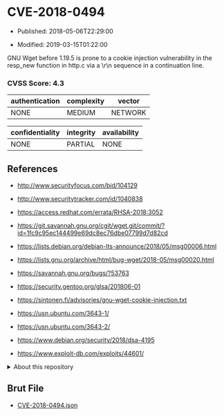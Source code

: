 # CVE-2018-0494

- Published: 2018-05-06T22:29:00

- Modified: 2019-03-15T01:22:00

GNU Wget before 1.19.5 is prone to a cookie injection vulnerability in the resp_new function in http.c via a \r\n sequence in a continuation line.

### CVSS Score: **4.3**

| authentication | complexity | vector |
| --- | --- | --- |
| NONE | MEDIUM | NETWORK |

| confidentiality | integrity | availability |
| --- | --- | --- |
| NONE | PARTIAL | NONE |

## References

* http://www.securityfocus.com/bid/104129

* http://www.securitytracker.com/id/1040838

* https://access.redhat.com/errata/RHSA-2018:3052

* https://git.savannah.gnu.org/cgit/wget.git/commit/?id=1fc9c95ec144499e69dc8ec76dbe07799d7d82cd

* https://lists.debian.org/debian-lts-announce/2018/05/msg00006.html

* https://lists.gnu.org/archive/html/bug-wget/2018-05/msg00020.html

* https://savannah.gnu.org/bugs/?53763

* https://security.gentoo.org/glsa/201806-01

* https://sintonen.fi/advisories/gnu-wget-cookie-injection.txt

* https://usn.ubuntu.com/3643-1/

* https://usn.ubuntu.com/3643-2/

* https://www.debian.org/security/2018/dsa-4195

* https://www.exploit-db.com/exploits/44601/

<details>
<summary>About this repository</summary> 

  This repository is part of the project [Live Hack CVE](https://github.com/Live-Hack-CVE). Main website can be found [www.live-hack.org](https://www.live-hack.org) 
  
  Made by [Sn0wAlice](https://github.com/Sn0wAlice) for the people that care about security and need to have a feed of the latest CVEs. Hope you enjoy it, don't forget to star the repo and follow me on [Twitter](https://twitter.com/Sn0wAlice) and [Github](https://github.com/Sn0wAlice). And that is my [personnal website](https://www.alice-snow.me/)

  - [Home Page](https://github.com/Live-Hack-CVE)
  - [Framework](https://github.com/Live-Hack-CVE/cve-framework)
  - [CVE database](https://github.com/Live-Hack-CVE/full_database)
  - [Changelog](https://github.com/Live-Hack-CVE/Changelog)
</details>

## Brut File

* [CVE-2018-0494.json](https://raw.githubusercontent.com/Live-Hack-CVE/full_database/main/cves/2018/CVE-2018-0494.json)

